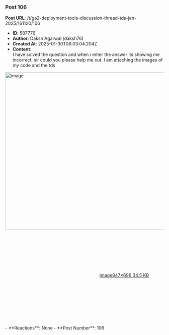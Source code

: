 ### Post 106
**Post URL**: /t/ga2-deployment-tools-discussion-thread-tds-jan-2025/161120/106
- **ID**: 587776
- **Author**: Daksh Agarwal (daksh76)
- **Created At**: 2025-01-30T08:03:04.204Z
- **Content**:  
  I have solved the question and when i enter the answer its showing me incorrect, sir could you please help me out. I am attaching the images of my code and the tds
<div class="lightbox-wrapper"><a class="lightbox" href="https://europe1.discourse-cdn.com/flex013/uploads/iitm/original/3X/d/4/d43c8d8aa47556a0ed777992bfc442db01f9e2e1.png" data-download-href="/uploads/short-url/uhwXnt3NMboMf1ECgO9ePVESo0h.png?dl=1" title="image" rel="noopener nofollow ugc"><img src="https://europe1.discourse-cdn.com/flex013/uploads/iitm/original/3X/d/4/d43c8d8aa47556a0ed777992bfc442db01f9e2e1.png" alt="image" data-base62-sha1="uhwXnt3NMboMf1ECgO9ePVESo0h" width="608" height="499" data-dominant-color="1D2126"><div class="meta"><svg class="fa d-icon d-icon-far-image svg-icon" aria-hidden="true"><use href="#far-image"></use></svg><span class="filename">image</span><span class="informations">847×696 34.5 KB</span><svg class="fa d-icon d-icon-discourse-expand svg-icon" aria-hidden="true"><use href="#discourse-expand"></use></svg></div></a></div>
- **Reactions**: None
- **Post Number**: 106

